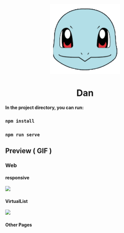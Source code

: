 
<p align="center">
    <img width="220" src="https://raw.githubusercontent.com/Dannyolly/Dan/master/home.png">
</p>

<h1 align="center">
    Dan
</h1>

#### In the project directory, you can run:
### `npm install `
### `npm run serve`



##  Preview ( GIF )

### Web
#### responsive
<img width="220" src="https://github.com/Dannyolly/dan-vue/blob/master/gif/meeting_01.gif?raw=true" >


#### VirtualList
<img width="220" src="https://github.com/Dannyolly/dan-vue/blob/master/gif/meeting_02.gif?raw=true" >

#### Other Pages


